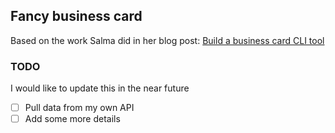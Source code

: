 
## Fancy business card

Based on the work Salma did in her blog post: [Build a business card CLI tool](https://whitep4nth3r.com/blog/build-a-business-card-cli-tool/)

### TODO

I would like to update this in the near future

- [ ] Pull data from my own API 
- [ ] Add some more details 